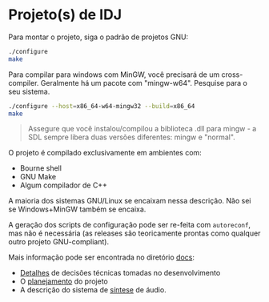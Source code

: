 # Projeto(s) de IDJ

Para montar o projeto, siga o padrão de projetos GNU:

```sh
./configure
make
```

Para compilar para windows com MinGW, você precisará de um cross-compiler. Geralmente há um pacote com "mingw-w64". Pesquise para o seu sistema.

```sh
./configure --host=x86_64-w64-mingw32 --build=x86_64
make
```

> Assegure que você instalou/compilou a biblioteca .dll para mingw - a SDL sempre libera duas versões diferentes: mingw e "normal".

O projeto é compilado exclusivamente em ambientes com:
- Bourne shell
- GNU Make
- Algum compilador de C++

A maioria dos sistemas GNU/Linux se encaixam nessa descrição. Não sei se Windows+MinGW também se encaixa.

A geração dos scripts de configuração pode ser re-feita com `autoreconf`, mas não é necessária (as releases são teoricamente prontas como qualquer outro projeto GNU-compliant).

Mais informação pode ser encontrada no diretório [docs](./docs/):
- [Detalhes](./docs/DetalhesTecnicos.md) de decisões técnicas tomadas no desenvolvimento
- O [planejamento](./docs/Planejamento.md) do projeto
- A descrição do sistema de [síntese](./docs/Synth.md) de áudio.

